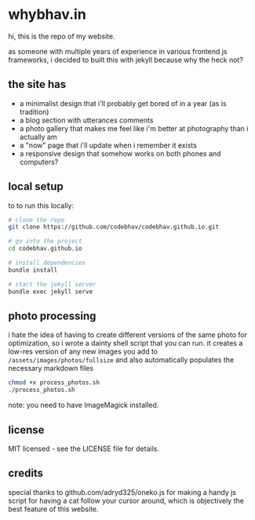 # whybhav.in

hi, this is the repo of my website.

as someone with multiple years of experience in various frontend js frameworks, i decided to built this with jekyll because why the heck not?

## the site has

-   a minimalist design that i'll probably get bored of in a year (as is tradition)
-   a blog section with utterances comments
-   a photo gallery that makes me feel like i'm better at photography than i actually am
-   a "now" page that i'll update when i remember it exists
-   a responsive design that somehow works on both phones and computers?

## local setup

to to run this locally:

```bash
# clone the repo
git clone https://github.com/codebhav/codebhav.github.io.git

# go into the project
cd codebhav.github.io

# install dependencies
bundle install

# start the jekyll server
bundle exec jekyll serve
```

## photo processing

i hate the idea of having to create different versions of the same photo for optimization, so i wrote a dainty shell script that you can run. it creates a low-res version of any new images you add to `/assets/images/photos/fullsize` and also automatically populates the necessary markdown files

```bash
chmod +x process_photos.sh
./process_photos.sh
```

note: you need to have ImageMagick installed.

## license

MIT licensed - see the LICENSE file for details.

## credits

special thanks to github.com/adryd325/oneko.js for making a handy js script for having a cat follow your cursor around, which is objectively the best feature of this website.

